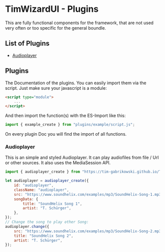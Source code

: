 # TimWizardUI - Plugins

This are fully functional components for the framework, that are not used very often or too specific for the general boundle.

## List of Plugins

- [Audioplayer](#audioplayer)

## Plugins

The Documentation of the plugins. You can easily import them via the script. Just make sure your javascript is a module:

```html
<script type="module">
	...
</script>
```

And then import the function(s) with the ES-Import like this:

```javascript
import { example_create } from "plugins/example/script.js";
```

On every plugin Doc you will find the import of all functions.

### Audioplayer

This is an simple and styled Audioplayer. It can play audiofiles from file / Url or other sources. It also uses the MediaSession API.

```javascript
import { audioplayer_create } from "https://tim-gabrikowski.github.io/TimWizardUI/plugins/audioplayer/script.js";

let audioplayer = audioplayer_create({
	id: "audioplayer",
	className: "audioplayer",
	src: "https://www.soundhelix.com/examples/mp3/SoundHelix-Song-1.mp3",
	songData: {
		title: "SoundHelix Song 1",
		artist: "T. Schürger",
	},
});
// Change the song to play other Song:
audioplayer.change({
	src: "https://www.soundhelix.com/examples/mp3/SoundHelix-Song-2.mp3",
	title: "SoundHelix Song 2",
	artist: "T. Schürger",
});
```
